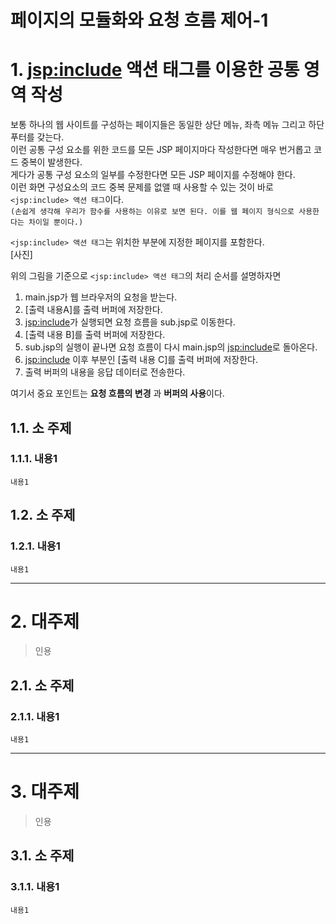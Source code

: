 페이지의 모듈화와 요청 흐름 제어-1
=======================
# 1. <jsp:include> 액션 태그를 이용한 공통 영역 작성
보통 하나의 웹 사이트를 구성하는 페이지들은 동일한 상단 메뉴, 좌측 메뉴 그리고 하단 푸터를 갖는다.  
이런 공통 구성 요소를 위한 코드를 모든 JSP 페이지마다 작성한다면 매우 번거롭고 코드 중복이 발생한다.  
게다가 공통 구성 요소의 일부를 수정한다면 모든 JSP 페이지를 수정해야 한다.  
이런 화면 구성요소의 코드 중복 문제를 없앨 때 사용할 수 있는 것이 바로 ```<jsp:include> 액션 태그```이다.   
```(손쉽게 생각해 우리가 함수를 사용하는 이유로 보면 된다. 이를 웹 페이지 형식으로 사용한다는 차이일 뿐이다.)```  

```<jsp:include> 액션 태그```는 위치한 부분에 지정한 페이지를 포함한다.  
[사진]  
  
위의 그림을 기준으로 ```<jsp:include> 액션 태그```의 처리 순서를 설명하자면  
  
1. main.jsp가 웹 브라우저의 요청을 받는다.
2. [출력 내용A]를 출력 버퍼에 저장한다.  
3. <jsp:include>가 실행되면 요청 흐름을 sub.jsp로 이동한다.  
4. [출력 내용 B]를 출력 버퍼에 저장한다.  
5. sub.jsp의 실행이 끝나면 요청 흐름이 다시 main.jsp의 <jsp:include>로 돌아온다.
6. <jsp:include> 이후 부분인 [출력 내용 C]를 출력 버퍼에 저장한다.  
7. 출력 버퍼의 내용을 응답 데이터로 전송한다.  
    
여기서 중요 포인트는 **요청 흐름의 변경** 과 **버퍼의 사용**이다.   









## 1.1. 소 주제
### 1.1.1. 내용1
```
내용1
```
## 1.2. 소 주제
### 1.2.1. 내용1
```
내용1
```

***
# 2. 대주제
> 인용
## 2.1. 소 주제
### 2.1.1. 내용1
```
내용1
```   

***
# 3. 대주제
> 인용
## 3.1. 소 주제
### 3.1.1. 내용1
```
내용1
```
